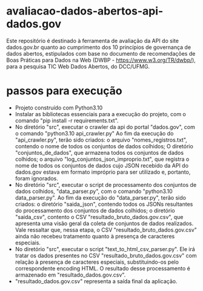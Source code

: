 # avaliacao-dados-abertos-api-dados.gov
Este repositório é destinado à ferramenta de avaliação da API do site dados.gov.br quanto ao cumprimento dos 10 princípios de governança de dados abertos, estipulados com base no documento de recomendações de Boas Práticas para Dados na Web (DWBP - https://www.w3.org/TR/dwbp/), para a pesquisa TIC Web Dados Abertos, do DCC/UFMG.

# passos para execução
- Projeto construído com Python3.10
- Instalar as bibliotecas essenciais para a execução do projeto, com o comando "pip install -r requirements.txt".
- No diretório "src", executar o crawler da api do portal "dados.gov", com o comando "python3.10 api_crawler.py"
Ao fim da execução do "api_crawler.py", terão sido criados: o arquivo "nomes_registros.txt", contendo o nome de todos os conjuntos de dados colhidos; O diretório "conjuntos_de_dados", que armazena todos os conjuntos de dados colhidos; o arquivo "log_conjuntos_json_improprio.txt", que registra o nome de todos os conjuntos de dados cujo JSON recebido da API do dados.gov estava em formato impróprio para ser utilizado e, portanto, foram ignorados.
- No diretório "src", executar o script de processamento dos conjuntos de dados colhidos, "data_parser.py", com o comando "python3.10 data_parser.py". 
Ao fim da execução do "data_parser.py", terão sido criados: o diretório "saida_json", contendo todos os JSONs resultantes do processamento dos conjuntos de dados colhidos; o diretório "saida_csv", contento o CSV "resultado_bruto_dados.gov.csv", que apresenta uma visão geral da coleta de conjuntos de dados realizados. Vale ressaltar que, nessa etapa, o CSV "resultado_bruto_dados.gov.csv" ainda não recebeu tratamento quanto à presença de caracteres especiais.
- No diretório "src", executar o script "text_to_html_csv_parser.py". Ele irá tratar os dados presentes no CSV "resultado_bruto_dados.gov.csv" com relação à presença de caracteres especiais, substituindo-os pelo correspondente encoding HTML. O resultado desse processamento é armazenado em "resultado_dados.gov.csv".
- "resultado_dados.gov.csv" representa a saída final da aplicação.
